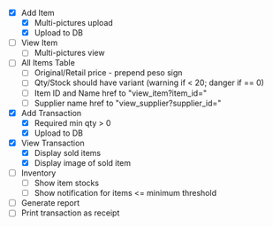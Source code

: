 - [X] Add Item
  - [X] Multi-pictures upload
  - [X] Upload to DB

- [ ] View Item
  - [ ] Multi-pictures view

- [ ] All Items Table
  - [ ] Original/Retail price - prepend peso sign
  - [ ] Qty/Stock should have variant (warning if < 20; danger if == 0)
  - [ ] Item ID and Name href to "view_item?item_id="
  - [ ] Supplier name href to "view_supplier?supplier_id="

- [X] Add Transaction
  - [X] Required min qty > 0
  - [X] Upload to DB

- [X] View Transaction
  - [X] Display sold items
  - [X] Display image of sold item

- [ ] Inventory
  - [ ] Show item stocks
  - [ ] Show notification for items <= minimum threshold

- [ ] Generate report
- [ ] Print transaction as receipt
